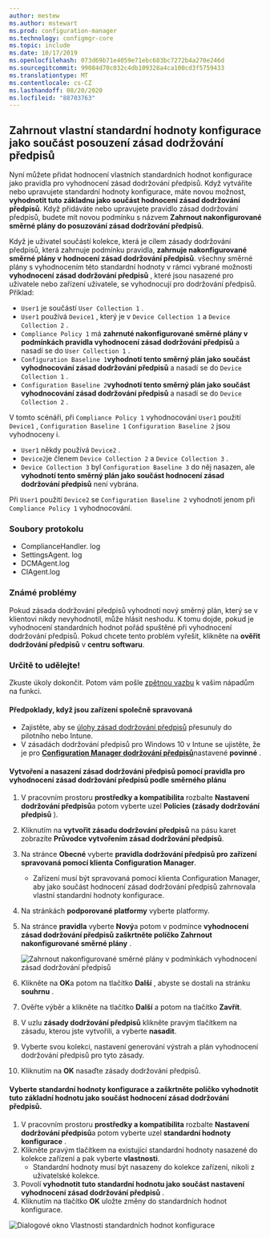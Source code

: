 ```yaml
---
author: mestew
ms.author: mstewart
ms.prod: configuration-manager
ms.technology: configmgr-core
ms.topic: include
ms.date: 10/17/2019
ms.openlocfilehash: 073d69b71e4059e71ebc683bc7272b4a270e246d
ms.sourcegitcommit: 99084d70c032c4db109328a4ca100cd3f5759433
ms.translationtype: MT
ms.contentlocale: cs-CZ
ms.lasthandoff: 08/20/2020
ms.locfileid: "88703763"
---
```

## <a name="include-custom-configuration-baselines-as-part-of-compliance-policy-assessment"></a><a name="bkmk_CAbaselines"></a> Zahrnout vlastní standardní hodnoty konfigurace jako součást posouzení zásad dodržování předpisů

Nyní můžete přidat hodnocení vlastních standardních hodnot konfigurace jako pravidla pro vyhodnocení zásad dodržování předpisů. Když vytváříte nebo upravujete standardní hodnoty konfigurace, máte novou možnost, **vyhodnotit tuto základnu jako součást hodnocení zásad dodržování předpisů**. Když přidáváte nebo upravujete pravidlo zásad dodržování předpisů, budete mít novou podmínku s názvem **Zahrnout nakonfigurované směrné plány do posuzování zásad dodržování předpisů**.

Když je uživatel součástí kolekce, která je cílem zásady dodržování předpisů, která zahrnuje podmínku pravidla, **zahrnuje nakonfigurované směrné plány v hodnocení zásad dodržování předpisů**. všechny směrné plány s vyhodnocením této standardní hodnoty v rámci vybrané možnosti **vyhodnocení zásad dodržování předpisů** , které jsou nasazené pro uživatele nebo zařízení uživatele, se vyhodnocují pro dodržování předpisů. Příklad:

- `User1` je součástí `User Collection 1` .
- `User1` používá `Device1` , který je v `Device Collection 1` a `Device Collection 2` .
- `Compliance Policy 1` má **zahrnuté nakonfigurované směrné plány v podmínkách pravidla vyhodnocení zásad dodržování předpisů** a nasadí se do `User Collection 1` .
- `Configuration Baseline 1`**vyhodnotí tento směrný plán jako součást vyhodnocování zásad dodržování předpisů** a nasadí se do `Device Collection 1` .
- `Configuration Baseline 2`**vyhodnotí tento směrný plán jako součást vyhodnocování zásad dodržování předpisů** a nasadí se do `Device Collection 2` .

V tomto scénáři, při `Compliance Policy 1` vyhodnocování `User1` použití `Device1` , `Configuration Baseline 1` `Configuration Baseline 2` jsou vyhodnoceny i.

- `User1` někdy používá `Device2` .
- `Device2`je členem `Device Collection 2` a `Device Collection 3` .
- `Device Collection 3` byl `Configuration Baseline 3` do něj nasazen, ale **vyhodnotí tento směrný plán jako součást hodnocení zásad dodržování předpisů** není vybrána.

Při `User1` použití `Device2` se `Configuration Baseline 2` vyhodnotí jenom při `Compliance Policy 1` vyhodnocování.

### <a name="log-files"></a><a name="bkmk_CA-Logs"></a> Soubory protokolu

- ComplianceHandler. log
- SettingsAgent. log
- DCMAgent.log
- CIAgent.log

### <a name="known-issues"></a>Známé problémy
<!--5582516-->
Pokud zásada dodržování předpisů vyhodnotí nový směrný plán, který se v klientovi nikdy nevyhodnotil, může hlásit neshodu. K tomu dojde, pokud je vyhodnocení standardních hodnot pořád spuštěné při vyhodnocení dodržování předpisů. Pokud chcete tento problém vyřešit, klikněte na **ověřit dodržování předpisů** v **centru softwaru**.

### <a name="try-it-out"></a>Určitě to udělejte!

Zkuste úkoly dokončit. Potom vám pošle [zpětnou vazbu](../../../../understand/find-help.md#product-feedback) k vašim nápadům na funkci.

#### <a name="prerequisites-when-the-devices-are-co-managed"></a>Předpoklady, když jsou zařízení společně spravovaná

- Zajistěte, aby se [úlohy zásad dodržování předpisů](../../../../../comanage/workloads.md#compliance-policies) přesunuly do pilotního nebo Intune.
- V zásadách dodržování předpisů pro Windows 10 v Intune se ujistěte, že je pro [**Configuration Manager dodržování předpisů**](/intune/protect/compliance-policy-create-windows#configuration-manager-compliance)nastavené **povinné** .

#### <a name="create-and-deploy-a-compliance-policy-with-a-rule-for-baseline-compliance-policy-assessment"></a>Vytvoření a nasazení zásad dodržování předpisů pomocí pravidla pro vyhodnocení zásad dodržování předpisů podle směrného plánu

1. V pracovním prostoru **prostředky a kompatibilita** rozbalte **Nastavení dodržování předpisů**a potom vyberte uzel **Policies (zásady dodržování předpisů** ).
1. Kliknutím na **vytvořit zásadu dodržování předpisů** na pásu karet zobrazíte **Průvodce vytvořením zásad dodržování předpisů**.
1. Na stránce **Obecné** vyberte **pravidla dodržování předpisů pro zařízení spravovaná pomocí klienta Configuration Manager**.
   - Zařízení musí být spravovaná pomocí klienta Configuration Manager, aby jako součást hodnocení zásad dodržování předpisů zahrnovala vlastní standardní hodnoty konfigurace.
1. Na stránkách **podporované platformy** vyberte platformy.
1. Na stránce **pravidla** vyberte **Nový**a potom v podmínce **vyhodnocení zásad dodržování předpisů zaškrtněte políčko Zahrnout nakonfigurované směrné plány** .

   ![Zahrnout nakonfigurované směrné plány v podmínkách vyhodnocení zásad dodržování předpisů](../../media/3608345-create-compliance-policy-rule.png)

1. Klikněte na **OK**a potom na tlačítko **Další** , abyste se dostali na stránku **souhrnu** .
1. Ověřte výběr a klikněte na tlačítko **Další** a potom na tlačítko **Zavřít**.
1. V uzlu **zásady dodržování předpisů** klikněte pravým tlačítkem na zásadu, kterou jste vytvořili, a vyberte **nasadit**.
1. Vyberte svou kolekci, nastavení generování výstrah a plán vyhodnocení dodržování předpisů pro tyto zásady.
1. Kliknutím na **OK** nasaďte zásady dodržování předpisů.


#### <a name="select-a-configuration-baseline-and-check-evaluate-this-baseline-as-part-of-compliance-policy-assessment"></a>Vyberte standardní hodnoty konfigurace a zaškrtněte políčko vyhodnotit tuto základní hodnotu jako součást hodnocení zásad dodržování předpisů.

1. V pracovním prostoru **prostředky a kompatibilita** rozbalte **Nastavení dodržování předpisů**a potom vyberte uzel **standardní hodnoty konfigurace** .
1. Klikněte pravým tlačítkem na existující standardní hodnoty nasazené do kolekce zařízení a pak vyberte **vlastnosti**.
   - Standardní hodnoty musí být nasazeny do kolekce zařízení, nikoli z uživatelské kolekce.
1. Povolí **vyhodnotit tuto standardní hodnotu jako součást nastavení vyhodnocení zásad dodržování předpisů** .
1. Kliknutím na tlačítko **OK** uložte změny do standardních hodnot konfigurace.

![Dialogové okno Vlastnosti standardních hodnot konfigurace](../../media/3608345-configuration-baseline-properties.png)